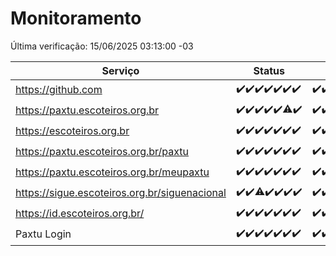 # Monitoramento

Última verificação: 15/06/2025 03:13:00 -03

|Serviço|Status|Últimas 24h|
|---|---|---|
|https://github.com|<span title="2025-06-08: OK=23">✔️</span><span title="2025-06-09: OK=23">✔️</span><span title="2025-06-10: OK=23">✔️</span><span title="2025-06-11: OK=23">✔️</span><span title="2025-06-12: OK=23">✔️</span><span title="2025-06-13: OK=23">✔️</span><span title="2025-06-14: OK=6">✔️</span>|<span title="14/06/2025 04:08:00 -03 : 200">✔️</span><span title="14/06/2025 05:11:00 -03 : 200">✔️</span><span title="14/06/2025 06:08:00 -03 : 200">✔️</span><span title="14/06/2025 07:09:00 -03 : 200">✔️</span><span title="14/06/2025 08:07:00 -03 : 200">✔️</span><span title="14/06/2025 09:15:00 -03 : 200">✔️</span><span title="14/06/2025 10:19:00 -03 : 200">✔️</span><span title="14/06/2025 11:08:00 -03 : 200">✔️</span><span title="14/06/2025 12:08:00 -03 : 200">✔️</span><span title="14/06/2025 13:10:00 -03 : 200">✔️</span><span title="14/06/2025 14:07:00 -03 : 200">✔️</span><span title="14/06/2025 15:11:00 -03 : 200">✔️</span><span title="14/06/2025 16:06:00 -03 : 200">✔️</span><span title="14/06/2025 17:09:00 -03 : 200">✔️</span><span title="14/06/2025 18:08:00 -03 : 200">✔️</span><span title="14/06/2025 19:08:00 -03 : 200">✔️</span><span title="14/06/2025 20:09:00 -03 : 200">✔️</span><span title="14/06/2025 21:54:00 -03 : 200">✔️</span><span title="14/06/2025 23:48:00 -03 : 200">✔️</span><span title="15/06/2025 00:45:00 -03 : 200">✔️</span><span title="15/06/2025 01:20:00 -03 : 200">✔️</span><span title="15/06/2025 02:09:00 -03 : 200">✔️</span><span title="15/06/2025 03:13:00 -03 : 200">✔️</span>|
|https://paxtu.escoteiros.org.br|<span title="2025-06-08: OK=23">✔️</span><span title="2025-06-09: OK=23">✔️</span><span title="2025-06-10: OK=23">✔️</span><span title="2025-06-11: OK=23">✔️</span><span title="2025-06-12: OK=23">✔️</span><span title="2025-06-13: OK=22, Falhas=1">⚠️</span><span title="2025-06-14: OK=6">✔️</span>|<span title="14/06/2025 04:08:00 -03 : 200">✔️</span><span title="14/06/2025 05:11:00 -03 : 200">✔️</span><span title="14/06/2025 06:08:00 -03 : 200">✔️</span><span title="14/06/2025 07:09:00 -03 : 200">✔️</span><span title="14/06/2025 08:07:00 -03 : 200">✔️</span><span title="14/06/2025 09:15:00 -03 : 200">✔️</span><span title="14/06/2025 10:19:00 -03 : 200">✔️</span><span title="14/06/2025 11:08:00 -03 : 200">✔️</span><span title="14/06/2025 12:08:00 -03 : 200">✔️</span><span title="14/06/2025 13:10:00 -03 : 200">✔️</span><span title="14/06/2025 14:07:00 -03 : 200">✔️</span><span title="14/06/2025 15:11:00 -03 : 200">✔️</span><span title="14/06/2025 16:06:00 -03 : 200">✔️</span><span title="14/06/2025 17:09:00 -03 : 200">✔️</span><span title="14/06/2025 18:08:00 -03 : 200">✔️</span><span title="14/06/2025 19:08:00 -03 : 200">✔️</span><span title="14/06/2025 20:09:00 -03 : 200">✔️</span><span title="14/06/2025 21:54:00 -03 : 200">✔️</span><span title="14/06/2025 23:48:00 -03 : 200">✔️</span><span title="15/06/2025 00:45:00 -03 : 200">✔️</span><span title="15/06/2025 01:20:00 -03 : 200">✔️</span><span title="15/06/2025 02:09:00 -03 : 200">✔️</span><span title="15/06/2025 03:13:00 -03 : 200">✔️</span>|
|https://escoteiros.org.br|<span title="2025-06-08: OK=23">✔️</span><span title="2025-06-09: OK=23">✔️</span><span title="2025-06-10: OK=23">✔️</span><span title="2025-06-11: OK=23">✔️</span><span title="2025-06-12: OK=23">✔️</span><span title="2025-06-13: OK=23">✔️</span><span title="2025-06-14: OK=6">✔️</span>|<span title="14/06/2025 04:08:00 -03 : 200">✔️</span><span title="14/06/2025 05:11:00 -03 : 200">✔️</span><span title="14/06/2025 06:08:00 -03 : 200">✔️</span><span title="14/06/2025 07:09:00 -03 : 200">✔️</span><span title="14/06/2025 08:07:00 -03 : 200">✔️</span><span title="14/06/2025 09:15:00 -03 : 200">✔️</span><span title="14/06/2025 10:19:00 -03 : 200">✔️</span><span title="14/06/2025 11:08:00 -03 : 200">✔️</span><span title="14/06/2025 12:08:00 -03 : 200">✔️</span><span title="14/06/2025 13:10:00 -03 : 200">✔️</span><span title="14/06/2025 14:07:00 -03 : 200">✔️</span><span title="14/06/2025 15:11:00 -03 : 200">✔️</span><span title="14/06/2025 16:06:00 -03 : 200">✔️</span><span title="14/06/2025 17:09:00 -03 : 200">✔️</span><span title="14/06/2025 18:08:00 -03 : 200">✔️</span><span title="14/06/2025 19:08:00 -03 : 200">✔️</span><span title="14/06/2025 20:09:00 -03 : 200">✔️</span><span title="14/06/2025 21:54:00 -03 : 200">✔️</span><span title="14/06/2025 23:48:00 -03 : 200">✔️</span><span title="15/06/2025 00:45:00 -03 : 200">✔️</span><span title="15/06/2025 01:20:00 -03 : 200">✔️</span><span title="15/06/2025 02:09:00 -03 : 200">✔️</span><span title="15/06/2025 03:13:00 -03 : 200">✔️</span>|
|https://paxtu.escoteiros.org.br/paxtu|<span title="2025-06-08: OK=23">✔️</span><span title="2025-06-09: OK=23">✔️</span><span title="2025-06-10: OK=23">✔️</span><span title="2025-06-11: OK=23">✔️</span><span title="2025-06-12: OK=23">✔️</span><span title="2025-06-13: OK=23">✔️</span><span title="2025-06-14: OK=6">✔️</span>|<span title="14/06/2025 04:08:00 -03 : 200">✔️</span><span title="14/06/2025 05:11:00 -03 : 200">✔️</span><span title="14/06/2025 06:08:00 -03 : 200">✔️</span><span title="14/06/2025 07:09:00 -03 : 200">✔️</span><span title="14/06/2025 08:07:00 -03 : 200">✔️</span><span title="14/06/2025 09:15:00 -03 : 200">✔️</span><span title="14/06/2025 10:19:00 -03 : 200">✔️</span><span title="14/06/2025 11:08:00 -03 : 200">✔️</span><span title="14/06/2025 12:08:00 -03 : 200">✔️</span><span title="14/06/2025 13:10:00 -03 : 200">✔️</span><span title="14/06/2025 14:07:00 -03 : 200">✔️</span><span title="14/06/2025 15:11:00 -03 : 200">✔️</span><span title="14/06/2025 16:06:00 -03 : 200">✔️</span><span title="14/06/2025 17:09:00 -03 : 200">✔️</span><span title="14/06/2025 18:08:00 -03 : 200">✔️</span><span title="14/06/2025 19:08:00 -03 : 200">✔️</span><span title="14/06/2025 20:09:00 -03 : 200">✔️</span><span title="14/06/2025 21:54:00 -03 : 200">✔️</span><span title="14/06/2025 23:48:00 -03 : 200">✔️</span><span title="15/06/2025 00:45:00 -03 : 200">✔️</span><span title="15/06/2025 01:20:00 -03 : 200">✔️</span><span title="15/06/2025 02:09:00 -03 : 200">✔️</span><span title="15/06/2025 03:13:00 -03 : 200">✔️</span>|
|https://paxtu.escoteiros.org.br/meupaxtu|<span title="2025-06-08: OK=23">✔️</span><span title="2025-06-09: OK=23">✔️</span><span title="2025-06-10: OK=23">✔️</span><span title="2025-06-11: OK=23">✔️</span><span title="2025-06-12: OK=23">✔️</span><span title="2025-06-13: OK=23">✔️</span><span title="2025-06-14: OK=6">✔️</span>|<span title="14/06/2025 04:08:00 -03 : 200">✔️</span><span title="14/06/2025 05:11:00 -03 : 200">✔️</span><span title="14/06/2025 06:08:00 -03 : 200">✔️</span><span title="14/06/2025 07:09:00 -03 : 200">✔️</span><span title="14/06/2025 08:07:00 -03 : 200">✔️</span><span title="14/06/2025 09:15:00 -03 : 200">✔️</span><span title="14/06/2025 10:19:00 -03 : 200">✔️</span><span title="14/06/2025 11:08:00 -03 : 200">✔️</span><span title="14/06/2025 12:08:00 -03 : 200">✔️</span><span title="14/06/2025 13:10:00 -03 : 200">✔️</span><span title="14/06/2025 14:07:00 -03 : 200">✔️</span><span title="14/06/2025 15:11:00 -03 : 200">✔️</span><span title="14/06/2025 16:06:00 -03 : 200">✔️</span><span title="14/06/2025 17:09:00 -03 : 200">✔️</span><span title="14/06/2025 18:08:00 -03 : 200">✔️</span><span title="14/06/2025 19:08:00 -03 : 200">✔️</span><span title="14/06/2025 20:09:00 -03 : 200">✔️</span><span title="14/06/2025 21:54:00 -03 : 200">✔️</span><span title="14/06/2025 23:48:00 -03 : 200">✔️</span><span title="15/06/2025 00:45:00 -03 : 200">✔️</span><span title="15/06/2025 01:20:00 -03 : 200">✔️</span><span title="15/06/2025 02:09:00 -03 : 200">✔️</span><span title="15/06/2025 03:13:00 -03 : 200">✔️</span>|
|https://sigue.escoteiros.org.br/siguenacional|<span title="2025-06-08: OK=23">✔️</span><span title="2025-06-09: OK=23">✔️</span><span title="2025-06-10: OK=22, Falhas=1">⚠️</span><span title="2025-06-11: OK=23">✔️</span><span title="2025-06-12: OK=23">✔️</span><span title="2025-06-13: OK=23">✔️</span><span title="2025-06-14: OK=6">✔️</span>|<span title="14/06/2025 04:08:00 -03 : 200">✔️</span><span title="14/06/2025 05:11:00 -03 : 200">✔️</span><span title="14/06/2025 06:08:00 -03 : 200">✔️</span><span title="14/06/2025 07:09:00 -03 : 200">✔️</span><span title="14/06/2025 08:07:00 -03 : 200">✔️</span><span title="14/06/2025 09:15:00 -03 : 200">✔️</span><span title="14/06/2025 10:19:00 -03 : 200">✔️</span><span title="14/06/2025 11:08:00 -03 : 200">✔️</span><span title="14/06/2025 12:08:00 -03 : 200">✔️</span><span title="14/06/2025 13:10:00 -03 : 200">✔️</span><span title="14/06/2025 14:07:00 -03 : 200">✔️</span><span title="14/06/2025 15:11:00 -03 : 200">✔️</span><span title="14/06/2025 16:06:00 -03 : 200">✔️</span><span title="14/06/2025 17:09:00 -03 : 200">✔️</span><span title="14/06/2025 18:08:00 -03 : 200">✔️</span><span title="14/06/2025 19:08:00 -03 : 200">✔️</span><span title="14/06/2025 20:09:00 -03 : 200">✔️</span><span title="14/06/2025 21:54:00 -03 : 200">✔️</span><span title="14/06/2025 23:48:00 -03 : 200">✔️</span><span title="15/06/2025 00:45:00 -03 : 200">✔️</span><span title="15/06/2025 01:20:00 -03 : 200">✔️</span><span title="15/06/2025 02:09:00 -03 : 200">✔️</span><span title="15/06/2025 03:13:00 -03 : 200">✔️</span>|
|https://id.escoteiros.org.br/|<span title="2025-06-08: OK=23">✔️</span><span title="2025-06-09: OK=23">✔️</span><span title="2025-06-10: OK=23">✔️</span><span title="2025-06-11: OK=23">✔️</span><span title="2025-06-12: OK=23">✔️</span><span title="2025-06-13: OK=23">✔️</span><span title="2025-06-14: OK=6">✔️</span>|<span title="14/06/2025 04:08:00 -03 : 200">✔️</span><span title="14/06/2025 05:11:00 -03 : 200">✔️</span><span title="14/06/2025 06:08:00 -03 : 200">✔️</span><span title="14/06/2025 07:09:00 -03 : 200">✔️</span><span title="14/06/2025 08:07:00 -03 : 200">✔️</span><span title="14/06/2025 09:15:00 -03 : 200">✔️</span><span title="14/06/2025 10:19:00 -03 : 200">✔️</span><span title="14/06/2025 11:08:00 -03 : 200">✔️</span><span title="14/06/2025 12:08:00 -03 : 200">✔️</span><span title="14/06/2025 13:10:00 -03 : 200">✔️</span><span title="14/06/2025 14:07:00 -03 : 200">✔️</span><span title="14/06/2025 15:11:00 -03 : 200">✔️</span><span title="14/06/2025 16:06:00 -03 : 200">✔️</span><span title="14/06/2025 17:09:00 -03 : 200">✔️</span><span title="14/06/2025 18:08:00 -03 : 200">✔️</span><span title="14/06/2025 19:08:00 -03 : 200">✔️</span><span title="14/06/2025 20:09:00 -03 : 200">✔️</span><span title="14/06/2025 21:54:00 -03 : 200">✔️</span><span title="14/06/2025 23:48:00 -03 : 200">✔️</span><span title="15/06/2025 00:45:00 -03 : 200">✔️</span><span title="15/06/2025 01:20:00 -03 : 200">✔️</span><span title="15/06/2025 02:09:00 -03 : 200">✔️</span><span title="15/06/2025 03:13:00 -03 : 200">✔️</span>|
|Paxtu Login|<span title="2025-06-08: OK=23">✔️</span><span title="2025-06-09: OK=23">✔️</span><span title="2025-06-10: OK=23">✔️</span><span title="2025-06-11: OK=23">✔️</span><span title="2025-06-12: OK=23">✔️</span><span title="2025-06-13: OK=23">✔️</span><span title="2025-06-14: OK=6">✔️</span>|<span title="14/06/2025 04:08:00 -03 : 200">✔️</span><span title="14/06/2025 05:11:00 -03 : 200">✔️</span><span title="14/06/2025 06:08:00 -03 : 200">✔️</span><span title="14/06/2025 07:09:00 -03 : 200">✔️</span><span title="14/06/2025 08:07:00 -03 : 200">✔️</span><span title="14/06/2025 09:15:00 -03 : 200">✔️</span><span title="14/06/2025 10:19:00 -03 : 200">✔️</span><span title="14/06/2025 11:08:00 -03 : 200">✔️</span><span title="14/06/2025 12:08:00 -03 : 200">✔️</span><span title="14/06/2025 13:10:00 -03 : 200">✔️</span><span title="14/06/2025 14:07:00 -03 : 200">✔️</span><span title="14/06/2025 15:11:00 -03 : 200">✔️</span><span title="14/06/2025 16:06:00 -03 : 200">✔️</span><span title="14/06/2025 17:09:00 -03 : 200">✔️</span><span title="14/06/2025 18:08:00 -03 : 200">✔️</span><span title="14/06/2025 19:08:00 -03 : 200">✔️</span><span title="14/06/2025 20:09:00 -03 : 200">✔️</span><span title="14/06/2025 21:54:00 -03 : 200">✔️</span><span title="14/06/2025 23:48:00 -03 : 200">✔️</span><span title="15/06/2025 00:45:00 -03 : 200">✔️</span><span title="15/06/2025 01:20:00 -03 : 200">✔️</span><span title="15/06/2025 02:09:00 -03 : 200">✔️</span><span title="15/06/2025 03:13:00 -03 : 200">✔️</span>|
